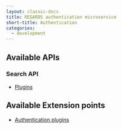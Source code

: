 ```yaml
---
layout: classic-docs
title: REGARDS authentication microservice
short-title: Authentication
categories:
  - development
---
```


## Available APIs

### Search API

- [Plugins](/development/regards/common/api/plugins-api/)

## Available Extension points

- [Authentication plugins](/development/regards/authentication/plugins/authentication-plugins/)
